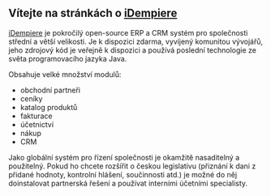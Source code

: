 ## Vítejte na stránkách o [iDempiere](http://idempiere.cz)

[iDempiere](http://idempiere.cz) je pokročilý open-source ERP a CRM systém 
pro společnosti střední a větší velikosti. Je k dispozici zdarma, vyvíjený komunitou vývojářů, jeho zdrojový kód je veřejně k dispozici a používá poslední technologie ze světa programovacího jazyka Java.

Obsahuje velké množství modulů: 

- obchodní partneři
- ceníky
- katalog produktů
- fakturace
- účetnictví
- nákup
- CRM

Jako globální systém pro řízení společnosti je okamžitě nasaditelný a použitelný. Pokud ho chcete rozšířit o českou legislativu (přiznání k dani z přidané hodnoty, kontrolní hlášení, součinnosti atd.) je možné do něj doinstalovat partnerská řešení a používat interními účetními specialisty.

<script>
var language = navigator.language || navigator.browserLanguage; 
if (language !== 'cs') { location.replace('http://idempiere.cz/index_en'); }
</script>
